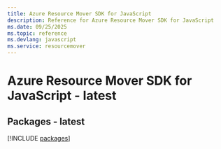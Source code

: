 ```yaml
---
title: Azure Resource Mover SDK for JavaScript
description: Reference for Azure Resource Mover SDK for JavaScript
ms.date: 09/25/2025
ms.topic: reference
ms.devlang: javascript
ms.service: resourcemover
---
```

# Azure Resource Mover SDK for JavaScript - latest
## Packages - latest
[!INCLUDE [packages](resource-mover-index.md)]